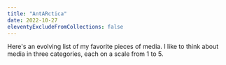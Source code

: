 ```yaml
---
title: "AntARctica"
date: 2022-10-27
eleventyExcludeFromCollections: false
---
```


Here's an evolving list of my favorite pieces of media. I like to think about media in three categories, each on a scale from 1 to 5.